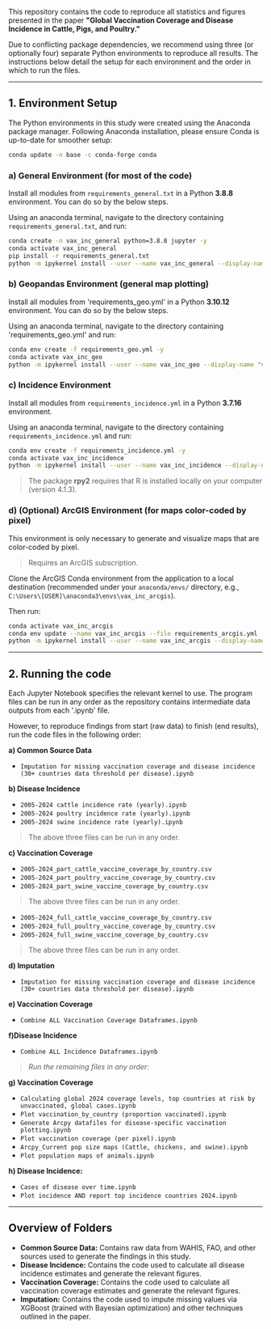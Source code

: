 This repository contains the code to reproduce all statistics and figures presented in the paper **"Global Vaccination Coverage and Disease Incidence in Cattle, Pigs, and Poultry."**

Due to conflicting package dependencies, we recommend using three (or optionally four) separate Python environments to reproduce all results. The instructions below detail the setup for each environment and the order in which to run the files.

---

## 1. Environment Setup

The Python environments in this study were created using the Anaconda package manager. Following Anaconda installation, please ensure Conda is up-to-date for smoother setup:
```bash
conda update -n base -c conda-forge conda
```

### a) General Environment (for most of the code)

Install all modules from `requirements_general.txt` in a Python **3.8.8** environment. You can do so by the below steps.

Using an anaconda terminal, navigate to the directory containing `requirements_general.txt`, and run:

```bash
conda create -n vax_inc_general python=3.8.8 jupyter -y
conda activate vax_inc_general
pip install -r requirements_general.txt
python -m ipykernel install --user --name vax_inc_general --display-name "vax_inc_general"
```

### b) Geopandas Environment (general map plotting)

Install all modules from 'requirements_geo.yml' in a Python **3.10.12** environment. You can do so by the below steps.

Using an anaconda terminal, navigate to the directory containing 'requirements_geo.yml' and run:

```bash
conda env create -f requirements_geo.yml -y
conda activate vax_inc_geo
python -m ipykernel install --user --name vax_inc_geo --display-name "vax_inc_geo"
```

### c) Incidence Environment

Install all modules from `requirements_incidence.yml` in a Python **3.7.16** environment.

Using an anaconda terminal, navigate to the directory containing `requirements_incidence.yml` and run:

```bash
conda env create -f requirements_incidence.yml -y
conda activate vax_inc_incidence
python -m ipykernel install --user --name vax_inc_incidence --display-name "vax_inc_incidence"
```

> The package **rpy2** requires that R is installed locally on your computer (version 4.1.3).


### d) (Optional) ArcGIS Environment (for maps color-coded by pixel)

This environment is only necessary to generate and visualize maps that are color-coded by pixel.

>Requires an ArcGIS subscription.

Clone the ArcGIS Conda environment from the application to a local destination (recommended under your `anaconda/envs/` directory, e.g., `C:\Users\[USER]\anaconda3\envs\vax_inc_arcgis`).

Then run:

```bash
conda activate vax_inc_arcgis
conda env update --name vax_inc_arcgis --file requirements_arcgis.yml -y
python -m ipykernel install --user --name vax_inc_arcgis --display-name "vax_inc_arcgis"
```
---

## 2. Running the code

Each Jupyter Notebook specifies the relevant kernel to use. The program files can be run in any order as the repository contains intermediate data outputs from each '.ipynb' file. 

However, to reproduce findings from start (raw data) to finish (end results), run the code files in the following order:

**a) Common Source Data**
- `Imputation for missing vaccination coverage and disease incidence (30+ countries data threshold per disease).ipynb`

**b) Disease Incidence**
- `2005-2024 cattle incidence rate (yearly).ipynb`
- `2005-2024 poultry incidence rate (yearly).ipynb`
- `2005-2024 swine incidence rate (yearly).ipynb`
>The above three files can be run in any order.

**c) Vaccination Coverage**
- `2005-2024_part_cattle_vaccine_coverage_by_country.csv`
- `2005-2024_part_poultry_vaccine_coverage_by_country.csv`
- `2005-2024_part_swine_vaccine_coverage_by_country.csv`
>The above three files can be run in any order.

- `2005-2024_full_cattle_vaccine_coverage_by_country.csv`
- `2005-2024_full_poultry_vaccine_coverage_by_country.csv`
- `2005-2024_full_swine_vaccine_coverage_by_country.csv`
>The above three files can be run in any order.

**d) Imputation**
- `Imputation for missing vaccination coverage and disease incidence (30+ countries data threshold per disease).ipynb`

**e) Vaccination Coverage**
- `Combine ALL Vaccination Coverage Dataframes.ipynb`

**f)Disease Incidence**
- `Combine ALL Incidence Dataframes.ipynb`

>*Run the remaining files in any order:*

**g) Vaccination Coverage**
- `Calculating global 2024 coverage levels, top countries at risk by unvaccinated, global cases.ipynb`
- `Plot vaccination_by_country (proportion vaccinated).ipynb`
- `Generate Arcpy datafiles for disease-specific vaccination plotting.ipynb`
- `Plot vaccination coverage (per pixel).ipynb`
- `Arcpy_Current pop size maps (Cattle, chickens, and swine).ipynb`
- `Plot population maps of animals.ipynb`

**h) Disease Incidence:**
- `Cases of disease over time.ipynb`
- `Plot incidence AND report top incidence countries 2024.ipynb`

---

## Overview of Folders
- **Common Source Data:**
Contains raw data from WAHIS, FAO, and other sources used to generate the findings in this study.
- **Disease Incidence:**
Contains the code used to calculate all disease incidence estimates and generate the relevant figures.
- **Vaccination Coverage:**
Contains the code used to calculate all vaccination coverage estimates and generate the relevant figures.
- **Imputation:**
Contains the code used to impute missing values via XGBoost (trained with Bayesian optimization) and other techniques outlined in the paper.
